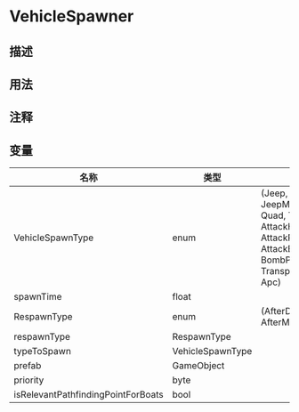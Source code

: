 # VehicleSpawner
## 描述

## 用法

## 注释

## 变量
| 名称 | 类型 | 描述 |
| ----------- | ----------- | ----------- |
| VehicleSpawnType | enum | (Jeep, JeepMachineGun, Quad, Tank, AttackHelicopter, AttackPlane, Rhib, AttackBoat, BombPlane, TransportHelicopter, Apc) |  
| spawnTime  | float |  |  
| RespawnType | enum | (AfterDestroyed, AfterMoved, Never) |  
| respawnType  | RespawnType |  |  
| typeToSpawn | VehicleSpawnType |  |  
| prefab | GameObject |  |  
| priority  | byte |  |  
| isRelevantPathfindingPointForBoats  | bool |  |  
